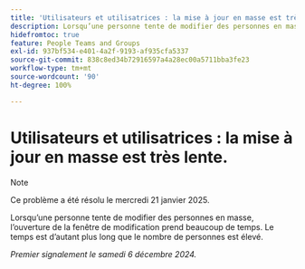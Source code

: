 ```yaml
---
title: 'Utilisateurs et utilisatrices : la mise à jour en masse est très lente.'
description: Lorsqu’une personne tente de modifier des personnes en masse, l’ouverture de la fenêtre de modification prend beaucoup de temps. Le temps est d’autant plus long que le nombre de personnes est élevé.
hidefromtoc: true
feature: People Teams and Groups
exl-id: 937bf534-e401-4a2f-9193-af935cfa5337
source-git-commit: 838c8ed34b72916597a4a28ec00a5711bba3fe23
workflow-type: tm+mt
source-wordcount: '90'
ht-degree: 100%

---
```


# Utilisateurs et utilisatrices : la mise à jour en masse est très lente.

>[!NOTE]
>
>Ce problème a été résolu le mercredi 21 janvier 2025.

Lorsqu’une personne tente de modifier des personnes en masse, l’ouverture de la fenêtre de modification prend beaucoup de temps. Le temps est d’autant plus long que le nombre de personnes est élevé.

_Premier signalement le samedi 6 décembre 2024._
